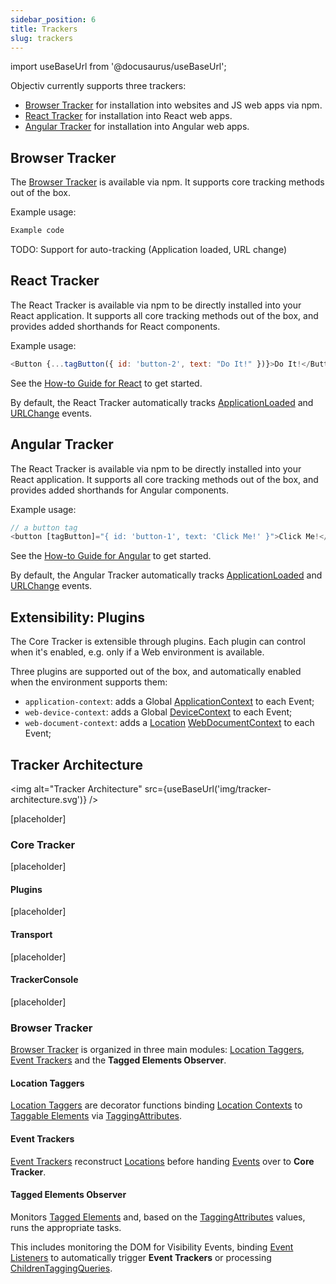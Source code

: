```yaml
---
sidebar_position: 6
title: Trackers
slug: trackers
---
```


import useBaseUrl from '@docusaurus/useBaseUrl';

Objectiv currently supports three trackers:
* [Browser Tracker](#browser-tracker) for installation into websites and JS web apps via npm.
* [React Tracker](#react-tracker) for installation into React web apps.
* [Angular Tracker](#angular-tracker) for installation into Angular web apps.

## Browser Tracker
The [Browser Tracker](/tracking/api-reference/globals/BrowserTracker.md) is available via npm. It supports 
core tracking methods out of the box.

Example usage:
```js
Example code
```

TODO: Support for auto-tracking (Application loaded, URL change)

## React Tracker
The React Tracker is available via npm to be directly installed into your React application. It supports all 
core tracking methods out of the box, and provides added shorthands for React components.

Example usage:
```js
<Button {...tagButton({ id: 'button-2', text: "Do It!" })}>Do It!</Button>
```

See the [How-to Guide for React](/tracking/how-to-guides/react/getting-started.md) to get started.

By default, the React Tracker automatically tracks 
[ApplicationLoaded](/tracking/api-reference/event-trackers/trackApplicationLoaded.md) and 
[URLChange](/tracking/api-reference/event-trackers/trackURLChange.md) events.

## Angular Tracker
The React Tracker is available via npm to be directly installed into your React application. It supports all 
core tracking methods out of the box, and provides added shorthands for Angular components.

Example usage:
```js
// a button tag 
<button [tagButton]="{ id: 'button-1', text: 'Click Me!' }">Click Me!</button>
```

See the [How-to Guide for Angular](/tracking/how-to-guides/angular/getting-started.md) to get started.

By default, the Angular Tracker automatically tracks 
[ApplicationLoaded](/tracking/api-reference/event-trackers/trackApplicationLoaded.md) and 
[URLChange](/tracking/api-reference/event-trackers/trackURLChange.md) events.

## Extensibility: Plugins
The Core Tracker is extensible through plugins. Each plugin can control when it's enabled, e.g. only if a Web
environment is available.

Three plugins are supported out of the box, and automatically enabled when the environment supports them:
* `application-context`: adds a Global [ApplicationContext](/taxonomy/global-contexts/ApplicationContext.md) 
  to each Event;
* `web-device-context`: adds a Global [DeviceContext](/taxonomy/global-contexts/DeviceContext.md) to each 
  Event;
* `web-document-context`: adds a [Location](/tracking/core-concepts/locations.md) 
  [WebDocumentContext](/taxonomy/location-contexts/WebDocumentContext.md) to each Event;

## Tracker Architecture

<img alt="Tracker Architecture" src={useBaseUrl('img/tracker-architecture.svg')} />

[placeholder]

### Core Tracker
[placeholder]

#### Plugins
[placeholder]

#### Transport
[placeholder]

#### TrackerConsole
[placeholder]

### Browser Tracker
[Browser Tracker](/tracking/api-reference/globals/BrowserTracker.md) is organized in three main modules: [Location Taggers](/tracking/api-reference/location-taggers/overview.md), [Event Trackers](/tracking/api-reference/event-trackers/overview.md) and the **Tagged Elements Observer**.

#### Location Taggers
[Location Taggers](/tracking/api-reference/location-taggers/overview.md) are decorator functions binding [Location Contexts](/taxonomy/location-contexts/overview.md) to [Taggable Elements](/tracking/core-concepts/tagging.md#taggable-elements) via [TaggingAttributes](/tracking/api-reference/globals/TaggingAttributes.md).

#### Event Trackers
[Event Trackers](/tracking/api-reference/event-trackers/overview.md) reconstruct [Locations](/tracking/core-concepts/locations.md) before handing [Events](/taxonomy/events/overview.md) over to **Core Tracker**.

#### Tagged Elements Observer
Monitors [Tagged Elements](/tracking/core-concepts/tagging.md#tagged-elements) and, based on the [TaggingAttributes](/tracking/api-reference/globals/TaggingAttributes.md) values, runs the appropriate tasks. 

This includes monitoring the DOM for Visibility Events, binding [Event Listeners](https://developer.mozilla.org/en-US/docs/Web/API/EventListener) to automatically trigger **Event Trackers** or processing [ChildrenTaggingQueries](/tracking/api-reference/low-level/tagChildren.md#childrentaggingquery-parameter).
